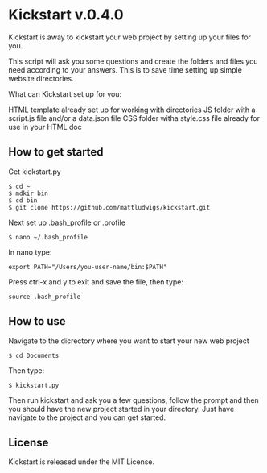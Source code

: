 # Kickstart v.0.4.0

Kickstart is away to kickstart your web project by setting up your files for you.

This script will ask you some questions and create the folders and files you need according to your answers. This is to save time setting up simple website directories. 

What can Kickstart set up for you:

HTML template already set up for working with directories
JS folder with a script.js file and/or a data.json file
CSS folder witha style.css file already for use in your HTML doc

## How to get started

Get kickstart.py 

```
$ cd ~
$ mdkir bin
$ cd bin
$ git clone https://github.com/mattludwigs/kickstart.git
```

Next set up .bash_profile or .profile

```
$ nano ~/.bash_profile
```

In nano type:

```
export PATH="/Users/you-user-name/bin:$PATH"
```

Press ctrl-x and y to exit and save the file, then type:

```
source .bash_profile
```

## How to use

Navigate to the dicrectory where you want to start your new web project

```
$ cd Documents
```

Then type:

```
$ kickstart.py
```

Then run kickstart and ask you a few questions, follow the prompt and then you should have the new project started in your directory. Just have navigate to the project and you can get started.

## License
Kickstart is released under the MIT License.




